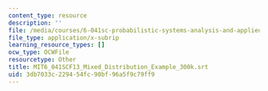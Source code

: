 ```yaml
---
content_type: resource
description: ''
file: /media/courses/6-041sc-probabilistic-systems-analysis-and-applied-probability-fall-2013/3db7033c229454fc90bf96a5f9c79ff9_MIT6_041SCF13_Mixed_Distribution_Example_300k.vtt
file_type: application/x-subrip
learning_resource_types: []
ocw_type: OCWFile
resourcetype: Other
title: MIT6_041SCF13_Mixed_Distribution_Example_300k.srt
uid: 3db7033c-2294-54fc-90bf-96a5f9c79ff9
---
```

